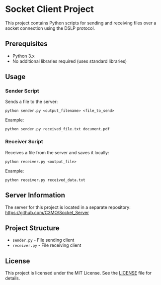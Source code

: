 # Socket Client Project

This project contains Python scripts for sending and receiving files over a socket connection using the DSLP protocol.

## Prerequisites
- Python 3.x
- No additional libraries required (uses standard libraries)

## Usage

### Sender Script
Sends a file to the server:
```
python sender.py <output_filename> <file_to_send>
```
Example:
```
python sender.py received_file.txt document.pdf
```

### Receiver Script
Receives a file from the server and saves it locally:
```
python receiver.py <output_file>
```
Example:
```
python receiver.py received_data.txt
```

## Server Information
The server for this project is located in a separate repository:  
https://github.com/C3MO/Socket_Server

## Project Structure
- `sender.py` - File sending client
- `receiver.py` - File receiving client

## License

This project is licensed under the MIT License. See the [LICENSE](LICENSE) file for details.